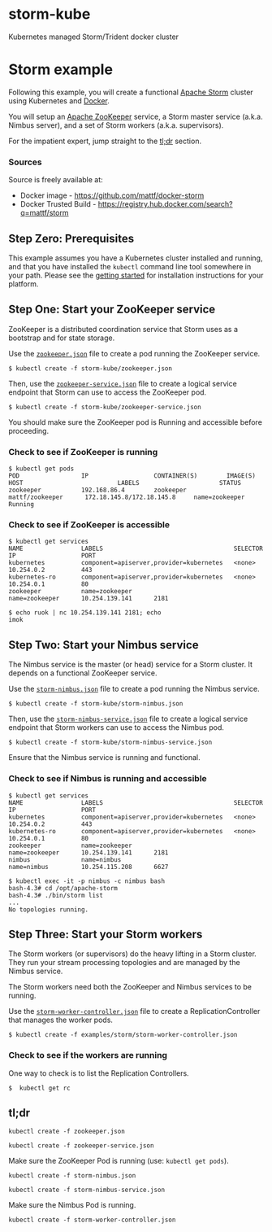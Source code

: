 # storm-kube
Kubernetes managed Storm/Trident docker cluster

# Storm example

Following this example, you will create a functional [Apache
Storm](http://storm.apache.org/) cluster using Kubernetes and
[Docker](http://docker.io).

You will setup an [Apache ZooKeeper](http://zookeeper.apache.org/)
service, a Storm master service (a.k.a. Nimbus server), and a set of
Storm workers (a.k.a. supervisors).

For the impatient expert, jump straight to the [tl;dr](#tldr)
section.

### Sources

Source is freely available at:
* Docker image - https://github.com/mattf/docker-storm
* Docker Trusted Build - https://registry.hub.docker.com/search?q=mattf/storm

## Step Zero: Prerequisites

This example assumes you have a Kubernetes cluster installed and
running, and that you have installed the ```kubectl``` command line
tool somewhere in your path. Please see the [getting
started](../../docs/getting-started-guides) for installation
instructions for your platform.

## Step One: Start your ZooKeeper service

ZooKeeper is a distributed coordination service that Storm uses as a
bootstrap and for state storage.

Use the [`zookeeper.json`](zookeeper.json) file to create a pod running
the ZooKeeper service.

```shell
$ kubectl create -f storm-kube/zookeeper.json
```

Then, use the [`zookeeper-service.json`](zookeeper-service.json) file to create a
logical service endpoint that Storm can use to access the ZooKeeper
pod.

```shell
$ kubectl create -f storm-kube/zookeeper-service.json
```

You should make sure the ZooKeeper pod is Running and accessible
before proceeding.

### Check to see if ZooKeeper is running

```shell
$ kubectl get pods
POD                 IP                  CONTAINER(S)        IMAGE(S)             HOST                          LABELS                      STATUS
zookeeper           192.168.86.4        zookeeper           mattf/zookeeper      172.18.145.8/172.18.145.8     name=zookeeper              Running
```

### Check to see if ZooKeeper is accessible

```shell
$ kubectl get services
NAME                LABELS                                    SELECTOR            IP                  PORT
kubernetes          component=apiserver,provider=kubernetes   <none>              10.254.0.2          443
kubernetes-ro       component=apiserver,provider=kubernetes   <none>              10.254.0.1          80
zookeeper           name=zookeeper                            name=zookeeper      10.254.139.141      2181

$ echo ruok | nc 10.254.139.141 2181; echo
imok
```

## Step Two: Start your Nimbus service

The Nimbus service is the master (or head) service for a Storm
cluster. It depends on a functional ZooKeeper service.

Use the [`storm-nimbus.json`](storm-nimbus.json) file to create a pod running
the Nimbus service.

```shell
$ kubectl create -f storm-kube/storm-nimbus.json
```

Then, use the [`storm-nimbus-service.json`](storm-nimbus-service.json) file to
create a logical service endpoint that Storm workers can use to access
the Nimbus pod.

```shell
$ kubectl create -f storm-kube/storm-nimbus-service.json
```

Ensure that the Nimbus service is running and functional.

### Check to see if Nimbus is running and accessible

```shell
$ kubectl get services
NAME                LABELS                                    SELECTOR            IP                  PORT
kubernetes          component=apiserver,provider=kubernetes   <none>              10.254.0.2          443
kubernetes-ro       component=apiserver,provider=kubernetes   <none>              10.254.0.1          80
zookeeper           name=zookeeper                            name=zookeeper      10.254.139.141      2181
nimbus              name=nimbus                               name=nimbus         10.254.115.208      6627

$ kubectl exec -it -p nimbus -c nimbus bash
bash-4.3# cd /opt/apache-storm
bash-4.3# ./bin/storm list
...
No topologies running.
```

## Step Three: Start your Storm workers

The Storm workers (or supervisors) do the heavy lifting in a Storm
cluster. They run your stream processing topologies and are managed by
the Nimbus service.

The Storm workers need both the ZooKeeper and Nimbus services to be
running.

Use the [`storm-worker-controller.json`](storm-worker-controller.json) file to create a
ReplicationController that manages the worker pods.

```shell
$ kubectl create -f examples/storm/storm-worker-controller.json
```

### Check to see if the workers are running

One way to check is to list the Replication Controllers.

```shell
$  kubectl get rc
```

## tl;dr

```kubectl create -f zookeeper.json```

```kubectl create -f zookeeper-service.json```

Make sure the ZooKeeper Pod is running (use: ```kubectl get pods```).

```kubectl create -f storm-nimbus.json```

```kubectl create -f storm-nimbus-service.json```

Make sure the Nimbus Pod is running.

```kubectl create -f storm-worker-controller.json```
